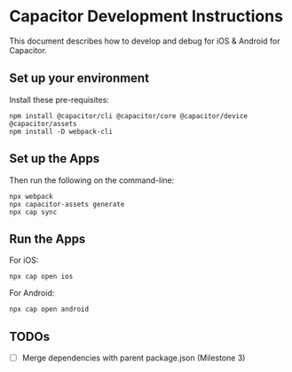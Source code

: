 # Capacitor Development Instructions

This document describes how to develop and debug for iOS & Android for Capacitor.



## Set up your environment

Install these pre-requisites:

  ```shell
 npm install @capacitor/cli @capacitor/core @capacitor/device @capacitor/assets
 npm install -D webpack-cli 
  ```


## Set up the Apps

Then run the following on the command-line:


  ```shell
npx webpack    
npx capacitor-assets generate
npx cap sync
  ```


## Run the Apps

For iOS:

  ```shell
npx cap open ios
  ```

For Android:

  ```shell
npx cap open android
  ```
  

  ## TODOs

- [ ] Merge dependencies with parent package.json (Milestone 3)
